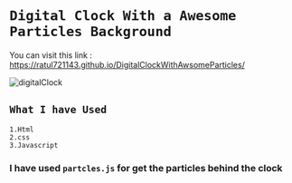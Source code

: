 # `Digital Clock With a Awesome Particles Background`

You can visit this link : https://ratul721143.github.io/DigitalClockWithAwsomeParticles/

![digitalClock](https://user-images.githubusercontent.com/50637985/117479258-bb1dd780-af7d-11eb-93ef-c103f841e3f2.png)

## `What I have Used`
    1.Html
    2.css
    3.Javascript
### I have used `partcles.js` for get the particles behind the clock 
